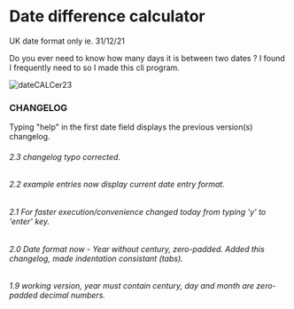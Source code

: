 # Date difference calculator

UK date format only ie. 31/12/21


Do you ever need to know how many days it is between two dates ?
I found I frequently need to so I made this cli program.






![dateCALCer23](https://user-images.githubusercontent.com/49348036/155862481-6f40bdf2-981a-49ca-8d3c-46d3c42b4a88.png)








### CHANGELOG
Typing "help" in the first date field displays the previous version(s) changelog.
###### 2.3 changelog typo corrected.
###### 2.2 example entries now display current date entry format.
###### 2.1 For faster execution/convenience changed today from typing 'y' to 'enter' key.
###### 2.0 Date format now - Year without century, zero-padded. Added this changelog, made indentation consistant (tabs).
###### 1.9 working version, year must contain century, day and month are zero-padded decimal numbers.
